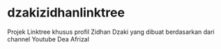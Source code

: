 # dzakizidhanlinktree

Projek Linktree khusus profil Zidhan Dzaki yang dibuat berdasarkan dari channel Youtube Dea Afrizal
